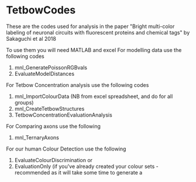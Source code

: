 # TetbowCodes
These are the codes used for analysis in the paper "Bright multi-color labeling of neuronal circuits with fluorescent proteins and chemical tags" by Sakaguchi et al 2018

To use them you will need MATLAB and excel
For modelling data use the following codes
1) mnl_GeneratePoissonRGBvals
2) EvaluateModelDistances

For Tetbow Concentration analysis use the following codes
1) mnl_ImportColourData (NB from excel spreadsheet, and do for all groups)
2) mnl_CreateTetbowStructures
3) TetbowConcentrationEvaluationAnalysis

For Comparing axons use the following
1) mnl_TernaryAxons

For our human Colour Detection use the following
1) EvaluateColourDiscrimination 
or
1) EvaluationOnly (if you've already created your colour sets - recommended as it will take some time to generate a
